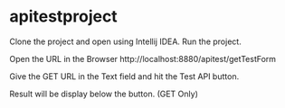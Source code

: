 # apitestproject
Clone the project and open using Intellij IDEA. Run the project. 

Open the URL in the Browser http://localhost:8880/apitest/getTestForm

Give the GET URL in the Text field and hit the Test API button.

Result will be display below the button. (GET Only)
